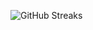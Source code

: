 ![GitHub Streaks](https://github-streaks-mqc9.onrender.com/streak/happilli/image?theme=midnight&cache_bust=1743000787)
